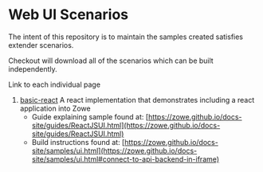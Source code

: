 # Web UI Scenarios

The intent of this repository is to maintain the samples created satisfies extender scenarios.

Checkout will download all of the scenarios which can be built independently.

Link to each individual page

1.  [basic-react](./basic-react/README.md) A react implementation that demonstrates including a react application into Zowe
    - Guide explaining sample found at: [https://zowe.github.io/docs-site/guides/ReactJSUI.html](https://zowe.github.io/docs-site/guides/ReactJSUI.html)
    - Build instructions found at: [https://zowe.github.io/docs-site/samples/ui.html](https://zowe.github.io/docs-site/samples/ui.html#connect-to-api-backend-in-iframe)

